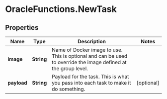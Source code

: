 # OracleFunctions.NewTask

## Properties
Name | Type | Description | Notes
------------ | ------------- | ------------- | -------------
**image** | **String** | Name of Docker image to use. This is optional and can be used to override the image defined at the group level. | 
**payload** | **String** | Payload for the task. This is what you pass into each task to make it do something. | [optional] 


